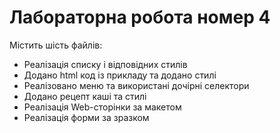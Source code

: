 # Лабораторна робота номер 4
Мiстить шiсть файлiв:
* Реалiзацiя списку i вiдповiдних стилiв
* Додано html код iз прикладу та додано стилi
* Реалiзовано меню та використанi дочiрнi селектори
* Додано рецепт кашi та стилi
* Реалiзацiя Web-сторiнки за макетом
* Реалiзацiя форми за зразком
